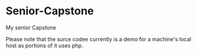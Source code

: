 # Senior-Capstone
My  senior Capstone

Please note that the surce codee currently is a demo for a machine's local host as portions of it uses php.
